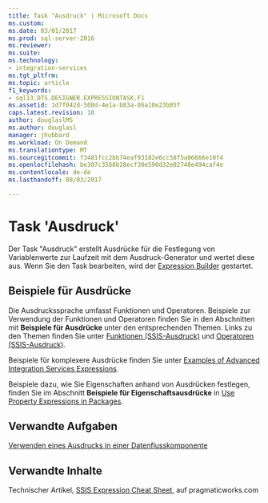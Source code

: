 ```yaml
---
title: Task "Ausdruck" | Microsoft Docs
ms.custom: 
ms.date: 03/01/2017
ms.prod: sql-server-2016
ms.reviewer: 
ms.suite: 
ms.technology:
- integration-services
ms.tgt_pltfrm: 
ms.topic: article
f1_keywords:
- sql13.DTS.DESIGNER.EXPRESSIONTASK.F1
ms.assetid: 1d7f042d-508d-4e1a-b83a-86a18e23b85f
caps.latest.revision: 10
author: douglaslMS
ms.author: douglasl
manager: jhubbard
ms.workload: On Demand
ms.translationtype: MT
ms.sourcegitcommit: f3481fcc2bb74eaf93182e6cc58f5a06666e10f4
ms.openlocfilehash: be307c3568b28ecf30e590d32e02748e494caf4e
ms.contentlocale: de-de
ms.lasthandoff: 08/03/2017

---
```

# <a name="expression-task"></a>Task 'Ausdruck'
  Der Task "Ausdruck" erstellt Ausdrücke für die Festlegung von Variablenwerte zur Laufzeit mit dem Ausdruck-Generator und wertet diese aus. Wenn Sie den Task bearbeiten, wird der [Expression Builder](../../integration-services/expressions/expression-builder.md) gestartet.  
  
## <a name="expression-examples"></a>Beispiele für Ausdrücke  
 Die Ausdruckssprache umfasst Funktionen und Operatoren. Beispiele zur Verwendung der Funktionen und Operatoren finden Sie in den Abschnitten mit **Beispiele für Ausdrücke** unter den entsprechenden Themen. Links zu den Themen finden Sie unter [Funktionen &#40;SSIS-Ausdruck&#41;](../../integration-services/expressions/functions-ssis-expression.md) und [Operatoren &#40;SSIS-Ausdruck&#41;](../../integration-services/expressions/operators-ssis-expression.md).  
  
 Beispiele für komplexere Ausdrücke finden Sie unter [Examples of Advanced Integration Services Expressions](../../integration-services/expressions/examples-of-advanced-integration-services-expressions.md).  
  
 Beispiele dazu, wie Sie Eigenschaften anhand von Ausdrücken festlegen, finden Sie im Abschnitt **Beispiele für Eigenschaftsausdrücke** in [Use Property Expressions in Packages](../../integration-services/expressions/use-property-expressions-in-packages.md).  
  
## <a name="related-tasks"></a>Verwandte Aufgaben  
 [Verwenden eines Ausdrucks in einer Datenflusskomponente](http://msdn.microsoft.com/library/9181b998-d24a-41fb-bb3c-14eee34f910d)  
  
## <a name="related-content"></a>Verwandte Inhalte  
 Technischer Artikel, [SSIS Expression Cheat Sheet](http://go.microsoft.com/fwlink/?LinkId=746575), auf pragmaticworks.com  
  
  

